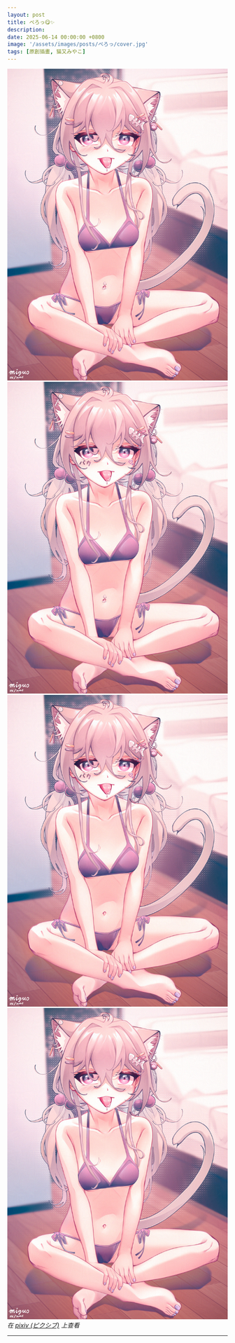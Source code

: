 ```yaml
---
layout: post
title: ぺろっ😋✨
description: 
date: 2025-06-14 00:00:00 +0800
image: '/assets/images/posts/ぺろっ/cover.jpg'
tags: [原創插畫, 猫又みやこ]
---
```


<div class="gallery-box">
  <div class="gallery">
    <img src="/assets/images/posts/ぺろっ/5_noise_06_N02.jpg" loading="lazy">
  </div>
</div>

<div class="gallery-box">
  <div class="gallery">
    <img src="/assets/images/posts/ぺろっ/5_noise_06_N04.jpg" loading="lazy">
    <img src="/assets/images/posts/ぺろっ/5_noise_06_N03.jpg" loading="lazy">
    <img src="/assets/images/posts/ぺろっ/5_noise_06_N01.jpg" loading="lazy">
  </div>
  <em>在 <a href="https://www.pixiv.net/artworks/131550581">pixiv (ピクシブ)</a> 上查看</em>
</div>

***
